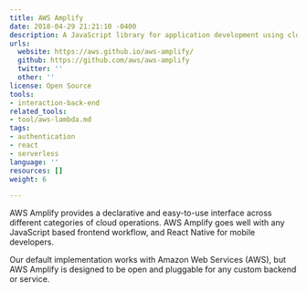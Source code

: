 ```yaml
---
title: AWS Amplify
date: 2018-04-29 21:21:10 -0400
description: A JavaScript library for application development using cloud services.
urls:
  website: https://aws.github.io/aws-amplify/
  github: https://github.com/aws/aws-amplify
  twitter: ''
  other: ''
license: Open Source
tools:
- interaction-back-end
related_tools:
- tool/aws-lambda.md
tags:
- authentication
- react
- serverless
language: ''
resources: []
weight: 6

---
```

AWS Amplify provides a declarative and easy-to-use interface across different categories of cloud operations. AWS Amplify goes well with any JavaScript based frontend workflow, and React Native for mobile developers.

Our default implementation works with Amazon Web Services (AWS), but AWS Amplify is designed to be open and pluggable for any custom backend or service.

